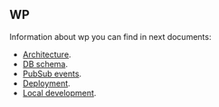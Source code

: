 WP
-

Information about wp you can find in next documents:
* [Architecture](docs/architecture.md).
* [DB schema](docs/db_schema.md).
* [PubSub events](docs/events.md).
* [Deployment](docs/deployment.md).
* [Local development](docs/development.md).
